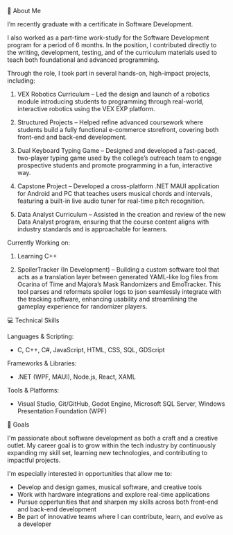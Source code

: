 👋 About Me

I’m recently graduate with a certificate in Software Development.

I also worked as a part-time work-study for the Software Development program for a period of 6 months.
In the position, I contributed directly to the writing, development, testing, and of the curriculum materials used to teach both foundational and advanced programming. 

Through the role, I took part in several hands-on, high-impact projects, including:

1. VEX Robotics Curriculum – Led the design and launch of a robotics module introducing students to programming through real-world, interactive robotics using the VEX EXP platform.

2. Structured Projects – Helped refine advanced coursework where students build a fully functional e-commerce storefront, covering both front-end and back-end development.

3. Dual Keyboard Typing Game – Designed and developed a fast-paced, two-player typing game used by the college’s outreach team to engage prospective students and promote programming in a fun, interactive way.

4. Capstone Project – Developed a cross-platform .NET MAUI application for Android and PC that teaches users musical chords and intervals, featuring a built-in live audio tuner for real-time pitch recognition.

5. Data Analyst Curriculum – Assisted in the creation and review of the new Data Analyst program, ensuring that the course content aligns with industry standards and is approachable for learners.

Currently Working on:

1. Learning C++

2. SpoilerTracker (In Development) – Building a custom software tool that acts as a translation layer between generated YAML-like log files from Ocarina of Time and Majora’s Mask Randomizers and EmoTracker. This tool parses and reformats spoiler logs to json seamlessly integrate with the tracking software, enhancing usability and streamlining the gameplay experience for randomizer players.

💻 Technical Skills

Languages & Scripting:
- C, C++, C#, JavaScript, HTML, CSS, SQL, GDScript

Frameworks & Libraries:
- .NET (WPF, MAUI), Node.js, React, XAML

Tools & Platforms:
- Visual Studio, Git/GitHub, Godot Engine, Microsoft SQL Server, Windows Presentation Foundation (WPF)

🎯 Goals

I'm passionate about software development as both a craft and a creative outlet. My career goal is to grow within the tech industry by continuously expanding my skill set, learning new technologies, and contributing to impactful projects.

I'm especially interested in opportunities that allow me to:

- Develop and design games, musical software, and creative tools
- Work with hardware integrations and explore real-time applications
- Pursue oppertunities that and sharpen my skills across both front-end and back-end development
- Be part of innovative teams where I can contribute, learn, and evolve as a developer
